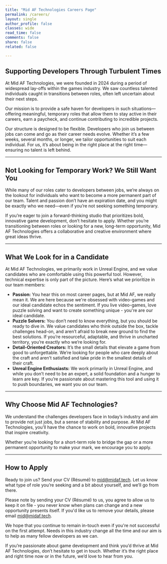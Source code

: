 ```yaml
---
title: "Mid AF Technologies Careers Page"
permalink: /careers/
layout: single
author_profile: false
classes: wide
read_time: false
comments: false
share: false
related: false

---
```


## Supporting Developers Through Turbulent Times  
At Mid AF Technologies, we were founded in 2024 during a period of widespread lay-offs within the games industry. We saw countless talented individuals caught in transitions between roles, often left uncertain about their next steps. 

Our mission is to provide a safe haven for developers in such situations—offering meaningful, temporary roles that allow them to stay active in their careers, earn a paycheck, and continue contributing to incredible projects.

Our structure is designed to be flexible. Developers who join us between jobs can come and go as their career needs evolve. Whether it’s a few weeks, several months, or longer, we tailor opportunities to suit each individual. For us, it’s about being in the right place at the right time—ensuring no talent is left behind.

---

## Not Looking for Temporary Work? We Still Want You  
While many of our roles cater to developers between jobs, we’re always on the lookout for individuals who want to become a more permanent part of our team. Talent and passion don’t have an expiration date, and you might be exactly who we need—even if you’re not seeking something temporary.

If you’re eager to join a forward-thinking studio that prioritizes bold, innovative game development, don’t hesitate to apply. Whether you’re transitioning between roles or looking for a new, long-term opportunity, Mid AF Technologies offers a collaborative and creative environment where great ideas thrive.

---

## What We Look for in a Candidate  
At Mid AF Technologies, we primarily work in Unreal Engine, and we value candidates who are comfortable using this powerful tool. However, technical expertise is only part of the picture. Here’s what we prioritize in our team members:
 
- **Passion:** You hear this on most career pages, but at Mid AF, we really mean it. We are here because we're obsessed with video-games and our ideal candidate echos the sentiment. If you live video-games, love puzzle solving and want to create something unique - you're are our ideal candidate.
- **Puzzle Solvers:** You don’t need to know everything, but you should be ready to dive in. We value candidates who think outside the box, tackle challenges head-on, and aren’t afraid to break new ground to find the best solutions. If you’re resourceful, adaptable, and thrive in uncharted territory, you’re exactly who we’re looking for.
- **Detail-Oriented Creators:** It’s the small details that elevate a game from good to unforgettable. We’re looking for people who care deeply about the craft and aren’t satisfied and take pride in the smallest details of their craft.
- **Unreal Engine Enthusiasts:** We work primarily in Unreal Engine, and while you don’t need to be an expert, a solid foundation and a hunger to learn are key. If you’re passionate about mastering this tool and using it to push boundaries, we want you on our team.

---

## Why Choose Mid AF Technologies?  
We understand the challenges developers face in today’s industry and aim to provide not just jobs, but a sense of stability and purpose. At Mid AF Technologies, you’ll have the chance to work on bold, innovative projects that inspire creativity.  

Whether you’re looking for a short-term role to bridge the gap or a more permanent opportunity to make your mark, we encourage you to apply.

---

## How to Apply  
Ready to join us? Send your CV (Résumé) to [mid@midaf.tech](mailto:mid@midaf.tech). Let us know what type of role you’re seeking and a bit about yourself, and we’ll go from there. 

Please note by sending your CV (Résumé) to us, you agree to allow us to keep it on file - you never know when plans can change and a new opportunity presents itself. If you'd like us to remove your details, please email [mid@midaf.tech](mailto:mid@midaf.tech).

We hope that you continue to remain in-touch even if you're not successful on the first attempt. Needs in this industry change all the time and our aim is to help as many fellow developers as we can.

If you’re passionate about game development and think you’d thrive at Mid AF Technologies, don’t hesitate to get in touch. Whether it’s the right place and right time now or in the future, we’d love to hear from you.
